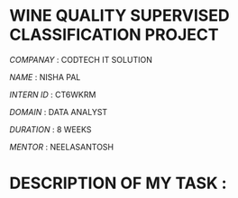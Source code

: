 # WINE QUALITY SUPERVISED  CLASSIFICATION PROJECT

*COMPANAY* : CODTECH IT SOLUTION 

*NAME* : NISHA PAL

*INTERN ID* : CT6WKRM

*DOMAIN* : DATA ANALYST

*DURATION* : 8 WEEKS

*MENTOR* : NEELASANTOSH

# DESCRIPTION OF MY TASK : 
